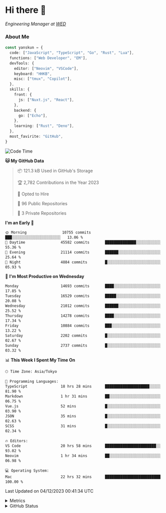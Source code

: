 # Hi there&nbsp;:wave:

<!-- ![Alt text](https://spotify-recently-played-readme.vercel.app/api?user=31kynbuubkiu3r4qh4hjuaglhfay) -->

_Engineering Manager at [WED](https://github.com/wedinc)_

### About Me

```ts
const yanskun = {
  code: ["JavaScript", "TypeScript", "Go", "Rust", "Lua"],
  functions: ["Web Developer", "EM"],
  devTools: {
    editor: ["Neovim", "VSCode"],
    keyboard: "HHKB",
    misc: ["tmux", "Copilot"],
  },
  skills: {
    front: {
      js: ["Nuxt.js", "React"],
    },
    backend: {
      go: ["Echo"],
    },
    learning: ["Rust", "Deno"],
  },
  most_favirite: "GitHub",
}
```

<!--START_SECTION:waka-->
![Code Time](http://img.shields.io/badge/Code%20Time-605%20hrs%2025%20mins-blue)

**🐱 My GitHub Data** 

> 📦 121.3 kB Used in GitHub's Storage 
 > 
> 🏆 2,782 Contributions in the Year 2023
 > 
> 💼 Opted to Hire
 > 
> 📜 96 Public Repositories 
 > 
> 🔑 3 Private Repositories 
 > 
**I'm an Early 🐤** 

```text
🌞 Morning                10755 commits       ███░░░░░░░░░░░░░░░░░░░░░░   13.06 % 
🌆 Daytime                45582 commits       ██████████████░░░░░░░░░░░   55.36 % 
🌃 Evening                21114 commits       ██████░░░░░░░░░░░░░░░░░░░   25.64 % 
🌙 Night                  4884 commits        █░░░░░░░░░░░░░░░░░░░░░░░░   05.93 % 
```
📅 **I'm Most Productive on Wednesday** 

```text
Monday                   14693 commits       ████░░░░░░░░░░░░░░░░░░░░░   17.85 % 
Tuesday                  16529 commits       █████░░░░░░░░░░░░░░░░░░░░   20.08 % 
Wednesday                21012 commits       ██████░░░░░░░░░░░░░░░░░░░   25.52 % 
Thursday                 14278 commits       ████░░░░░░░░░░░░░░░░░░░░░   17.34 % 
Friday                   10884 commits       ███░░░░░░░░░░░░░░░░░░░░░░   13.22 % 
Saturday                 2202 commits        █░░░░░░░░░░░░░░░░░░░░░░░░   02.67 % 
Sunday                   2737 commits        █░░░░░░░░░░░░░░░░░░░░░░░░   03.32 % 
```


📊 **This Week I Spent My Time On** 

```text
🕑︎ Time Zone: Asia/Tokyo

💬 Programming Languages: 
TypeScript               18 hrs 28 mins      ████████████████████░░░░░   81.90 % 
Markdown                 1 hr 31 mins        ██░░░░░░░░░░░░░░░░░░░░░░░   06.75 % 
Vue.js                   52 mins             █░░░░░░░░░░░░░░░░░░░░░░░░   03.90 % 
JSON                     35 mins             █░░░░░░░░░░░░░░░░░░░░░░░░   02.63 % 
SCSS                     31 mins             █░░░░░░░░░░░░░░░░░░░░░░░░   02.34 % 

🔥 Editors: 
VS Code                  20 hrs 58 mins      ███████████████████████░░   93.02 % 
Neovim                   1 hr 34 mins        ██░░░░░░░░░░░░░░░░░░░░░░░   06.98 % 

💻 Operating System: 
Mac                      22 hrs 32 mins      █████████████████████████   100.00 % 
```


 Last Updated on 04/12/2023 00:41:34 UTC
<!--END_SECTION:waka-->

<details>
  <summary>Metrics</summary>
  <img src="https://github.com/yanskun/yanskun/blob/main/github-metrics.svg" alt="Metrics">
</details>

<details>
  <summary>GitHub Status</summary>
  <picture>
    <source media="(prefers-color-scheme: dark)" srcset="https://raw.githubusercontent.com/yanskun/yanskun/master/profile-summary-card-output/nord_dark/0-profile-details.svg">
   <img src="https://raw.githubusercontent.com/yanskun/yanskun/master/profile-summary-card-output/default/0-profile-details.svg">
  </picture>
  <br>
  <picture>
    <source media="(prefers-color-scheme: dark)" srcset="https://raw.githubusercontent.com/yanskun/yanskun/master/profile-summary-card-output/nord_dark/1-repos-per-language.svg">
   <img src="https://raw.githubusercontent.com/yanskun/yanskun/master/profile-summary-card-output/default/1-repos-per-language.svg">
  </picture>
  <picture>
    <source media="(prefers-color-scheme: dark)" srcset="https://raw.githubusercontent.com/yanskun/yanskun/master/profile-summary-card-output/nord_dark/2-most-commit-language.svg">
   <img src="https://raw.githubusercontent.com/yanskun/yanskun/master/profile-summary-card-output/default/2-most-commit-language.svg">
  </picture>
  <br>
  <picture>
    <source media="(prefers-color-scheme: dark)" srcset="https://raw.githubusercontent.com/yanskun/yanskun/master/profile-summary-card-output/nord_dark/3-stats.svg">
   <img src="https://raw.githubusercontent.com/yanskun/yanskun/master/profile-summary-card-output/default/3-stats.svg">
  </picture>
  <picture>
    <source media="(prefers-color-scheme: dark)" srcset="https://raw.githubusercontent.com/yanskun/yanskun/master/profile-summary-card-output/nord_dark/4-productive-time.svg">
   <img src="https://raw.githubusercontent.com/yanskun/yanskun/master/profile-summary-card-output/default/4-productive-time.svg">
  </picture>
</details>
